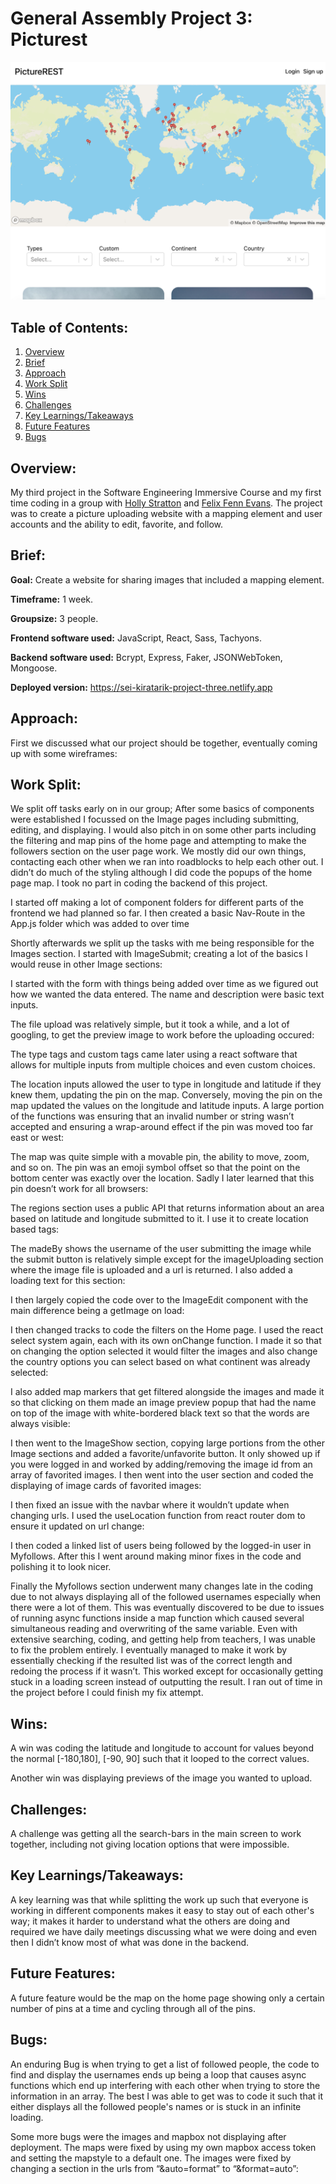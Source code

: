 # General Assembly Project 3: Picturest
![mainimage](./ReadMeImages/0.png)

## Table of Contents:
1. [Overview](#overview)
1. [Brief](#brief)
1. [Approach](#approach)
1. [Work Split](#work-split)
1. [Wins](#wins)
1. [Challenges](#challenges)
1. [Key Learnings/Takeaways](#key-learningstakeaways)
1. [Future Features](#future-features)
1. [Bugs](#bugs)

## Overview:
My third project in the Software Engineering Immersive Course and my first time coding in a group with [Holly Stratton](https://github.com/hollylouisarose) and [Felix Fenn Evans](https://github.com/Felix-FE). The project was to create a picture uploading website with a mapping element and user accounts and the ability to edit, favorite, and follow.

## Brief:
**Goal:** Create a website for sharing images that included a mapping element.

**Timeframe:** 1 week.

**Groupsize:** 3 people.

**Frontend software used:** JavaScript, React, Sass, Tachyons.

**Backend software used:** Bcrypt, Express, Faker, JSONWebToken, Mongoose.

**Deployed version:** https://sei-kiratarik-project-three.netlify.app

## Approach:
First we discussed what our project should be together, eventually coming up with some wireframes:



## Work Split:
We split off tasks early on in our group; After some basics of components were established I focussed on the Image pages including submitting, editing, and displaying. I would also pitch in on some other parts including the filtering and map pins of the home page and attempting to make the followers section on the user page work. We mostly did our own things, contacting each other when we ran into roadblocks to help each other out. I didn’t do much of the styling although I did code the popups of the home page map. I took no part in coding the backend of this project.

I started off making a lot of component folders for different parts of the frontend we had planned so far. I then created a basic Nav-Route in the App.js folder which was added to over time

Shortly afterwards we split up the tasks with me being responsible for the Images section. I started with ImageSubmit; creating a lot of the basics I would reuse in other Image sections:


I started with the form with things being added over time as we figured out how we wanted the data entered. The name and description were basic text inputs.

The file upload was relatively simple, but it took a while, and a lot of googling, to get the preview image to work before the uploading occured:



The type tags and custom tags came later using a react software that allows for multiple inputs from multiple choices and even custom choices.

The location inputs allowed the user to type in longitude and latitude if they knew them, updating the pin on the map. Conversely, moving the pin on the map updated the values on the longitude and latitude inputs. A large portion of the functions was ensuring that an invalid number or string wasn’t accepted and ensuring a wrap-around effect if the pin was moved too far east or west:


The map was quite simple with a movable pin, the ability to move, zoom, and so on. The pin was an emoji symbol offset so that the point on the bottom center was exactly over the location. Sadly I later learned that this pin doesn’t work for all browsers:


The regions section uses a public API that returns information about an area based on latitude and longitude submitted to it. I use it to create location based tags:




The madeBy shows the username of the user submitting the image while the submit button is relatively simple except for the imageUploading section where the image file is uploaded and a url is returned. I also added a loading text for this section:


I then largely copied the code over to the ImageEdit component with the main difference being a getImage on load: 


I then changed tracks to code the filters on the Home page. I used the react select system again, each with its own onChange function. I made it so that on changing the option selected it would filter the images and also change the country options you can select based on what continent was already selected:




I also added map markers that get filtered alongside the images and made it so that clicking on them made an image preview popup that had the name on top of the image with white-bordered black text so that the words are always visible:


I then went to the ImageShow section, copying large portions from the other Image sections and added a favorite/unfavorite button. It only showed up if you were logged in and worked by adding/removing the image id from an array of favorited images. I then went into the user section and coded the displaying of image cards of favorited images:



I then fixed an issue with the navbar where it wouldn’t update when changing urls. I used the useLocation function from react router dom to ensure it updated on url change:


I then coded a linked list of users being followed by the logged-in user in Myfollows. After this I went around making minor fixes in the code and polishing it to look nicer.

Finally the Myfollows section underwent many changes late in the coding due to not always displaying all of the followed usernames especially when there were a lot of them. This was eventually discovered to be due to issues of running async functions inside a map function which caused several simultaneous reading and overwriting of the same variable. Even with extensive searching, coding, and getting help from teachers, I was unable to fix the problem entirely. I eventually managed to make it work by essentially checking if the resulted list was of the correct length and redoing the process if it wasn’t. This worked except for occasionally getting stuck in a loading screen instead of outputting the result. I ran out of time in the project before I could finish my fix attempt.







## Wins:
A win was coding the latitude and longitude to account for values beyond the normal [-180,180], [-90, 90] such that it looped to the correct values.

Another win was displaying previews of the image you wanted to upload.



## Challenges:
A challenge was getting all the search-bars in the main screen to work together, including not giving location options that were impossible.


## Key Learnings/Takeaways:
A key learning was that while splitting the work up such that everyone is working in different components makes it easy to stay out of each other's way; it makes it harder to understand what the others are doing and required we have daily meetings discussing what we were doing and even then I didn’t know most of what was done in the backend.

## Future Features:
A future feature would be the map on the home page showing only a certain number of pins at a time and cycling through all of the pins.

## Bugs:
An enduring Bug is when trying to get a list of followed people, the code to find and display the usernames ends up being a loop that causes async functions which end up interfering with each other when trying to store the information in an array. The best I was able to get was to code it such that it either displays all the followed people's names or is stuck in an infinite loading.




Some more bugs were the images and mapbox not displaying after deployment. The maps were fixed by using my own mapbox access token and setting the mapstyle to a default one. The images were fixed by changing a section in the urls from “&auto=format” to “&format=auto”:




